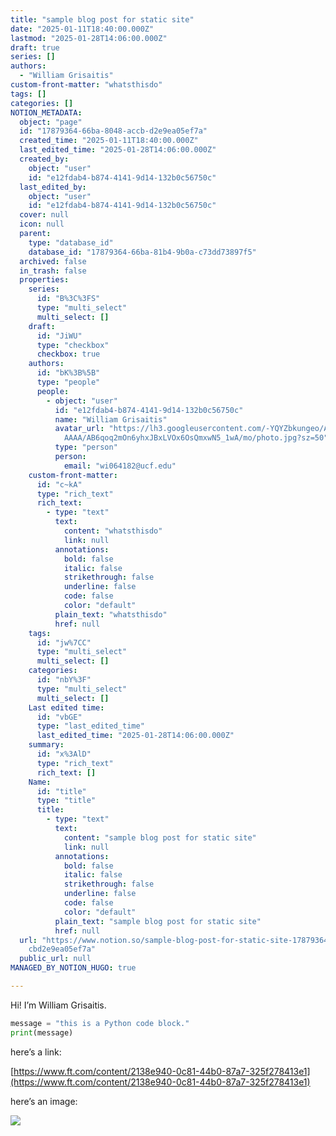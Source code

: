 ```yaml
---
title: "sample blog post for static site"
date: "2025-01-11T18:40:00.000Z"
lastmod: "2025-01-28T14:06:00.000Z"
draft: true
series: []
authors:
  - "William Grisaitis"
custom-front-matter: "whatsthisdo"
tags: []
categories: []
NOTION_METADATA:
  object: "page"
  id: "17879364-66ba-8048-accb-d2e9ea05ef7a"
  created_time: "2025-01-11T18:40:00.000Z"
  last_edited_time: "2025-01-28T14:06:00.000Z"
  created_by:
    object: "user"
    id: "e12fdab4-b874-4141-9d14-132b0c56750c"
  last_edited_by:
    object: "user"
    id: "e12fdab4-b874-4141-9d14-132b0c56750c"
  cover: null
  icon: null
  parent:
    type: "database_id"
    database_id: "17879364-66ba-81b4-9b0a-c73dd73897f5"
  archived: false
  in_trash: false
  properties:
    series:
      id: "B%3C%3FS"
      type: "multi_select"
      multi_select: []
    draft:
      id: "JiWU"
      type: "checkbox"
      checkbox: true
    authors:
      id: "bK%3B%5B"
      type: "people"
      people:
        - object: "user"
          id: "e12fdab4-b874-4141-9d14-132b0c56750c"
          name: "William Grisaitis"
          avatar_url: "https://lh3.googleusercontent.com/-YQYZbkungeo/AAAAAAAAAAI/AAAAAAA\
            AAAA/AB6qoq2mOn6yhxJBxLVOx6OsQmxwN5_1wA/mo/photo.jpg?sz=50"
          type: "person"
          person:
            email: "wi064182@ucf.edu"
    custom-front-matter:
      id: "c~kA"
      type: "rich_text"
      rich_text:
        - type: "text"
          text:
            content: "whatsthisdo"
            link: null
          annotations:
            bold: false
            italic: false
            strikethrough: false
            underline: false
            code: false
            color: "default"
          plain_text: "whatsthisdo"
          href: null
    tags:
      id: "jw%7CC"
      type: "multi_select"
      multi_select: []
    categories:
      id: "nbY%3F"
      type: "multi_select"
      multi_select: []
    Last edited time:
      id: "vbGE"
      type: "last_edited_time"
      last_edited_time: "2025-01-28T14:06:00.000Z"
    summary:
      id: "x%3AlD"
      type: "rich_text"
      rich_text: []
    Name:
      id: "title"
      type: "title"
      title:
        - type: "text"
          text:
            content: "sample blog post for static site"
            link: null
          annotations:
            bold: false
            italic: false
            strikethrough: false
            underline: false
            code: false
            color: "default"
          plain_text: "sample blog post for static site"
          href: null
  url: "https://www.notion.so/sample-blog-post-for-static-site-1787936466ba8048ac\
    cbd2e9ea05ef7a"
  public_url: null
MANAGED_BY_NOTION_HUGO: true

---
```



Hi! I’m William Grisaitis.


```python
message = "this is a Python code block."
print(message)
```


here’s a link:


[https://www.ft.com/content/2138e940-0c81-44b0-87a7-325f278413e1](https://www.ft.com/content/2138e940-0c81-44b0-87a7-325f278413e1)


here’s an image:


![](https://notion-hugo-static-site.pages.dev/api?block_id=17879364-66ba-80cf-8344-fff5b4f0616a)

